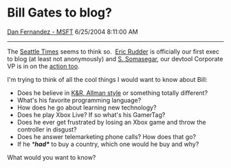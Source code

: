 <div id="page">

# Bill Gates to blog?

[Dan Fernandez -
MSFT](https://social.msdn.microsoft.com/profile/Dan%20Fernandez%20-%20MSFT)
6/25/2004 8:11:00 AM

-----

<div id="content">

The [Seattle
Times](http://seattletimes.nwsource.com/html/businesstechnology/2001964841_gatesblog25.html)
seems to think so.  [Eric
Rudder](http://msdn.microsoft.com/blogs/ericr/) is officially our first
exec to blog (at least not anonymously) and [S.
Somasegar](http://www.microsoft.com/presspass/exec/somasegar/default.asp), our
devtool Corporate VP is in on the [action
too](http://blogs.msdn.com/Somasegar/).

I'm trying to think of all the cool things I would want to know about
Bill:

  - Does he believe in [K\&R, Allman
    style](http://blogs.msdn.com/danielfe/archive/2003/11/24/51893.aspx)
    or something totally different?
  - What's his favorite programming language?
  - How does he go about learning new technology?
  - Does he play Xbox Live? If so what's his GamerTag?
  - Does he ever get frustrated by losing an Xbox game and throw the
    controller in disgust?
  - Does he answer telemarketing phone calls? How does that go?
  - If he *\***<span class="underline">had</span>\**** to buy a country,
    which one would he buy and why?

What would you want to know?

</div>

</div>
